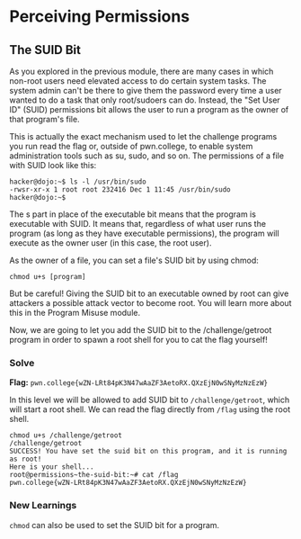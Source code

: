 # Perceiving Permissions

## The SUID Bit
As you explored in the previous module, there are many cases in which non-root users need elevated access to do certain system tasks. The system admin can't be there to give them the password every time a user wanted to do a task that only root/sudoers can do. Instead, the "Set User ID" (SUID) permissions bit allows the user to run a program as the owner of that program's file.

This is actually the exact mechanism used to let the challenge programs you run read the flag or, outside of pwn.college, to enable system administration tools such as su, sudo, and so on. The permissions of a file with SUID look like this:
```
hacker@dojo:~$ ls -l /usr/bin/sudo
-rwsr-xr-x 1 root root 232416 Dec 1 11:45 /usr/bin/sudo
hacker@dojo:~$
```
The s part in place of the executable bit means that the program is executable with SUID. It means that, regardless of what user runs the program (as long as they have executable permissions), the program will execute as the owner user (in this case, the root user).

As the owner of a file, you can set a file's SUID bit by using chmod:
```
chmod u+s [program]
```
But be careful! Giving the SUID bit to an executable owned by root can give attackers a possible attack vector to become root. You will learn more about this in the Program Misuse module.

Now, we are going to let you add the SUID bit to the /challenge/getroot program in order to spawn a root shell for you to cat the flag yourself!


### Solve
**Flag:** `pwn.college{wZN-LRt84pK3N47wAaZF3AetoRX.QXzEjN0wSNyMzNzEzW}`

In this level we will be allowed to add SUID bit to `/challenge/getroot`, which will start a root shell. We can read the flag directly from `/flag` using the root shell.

```
chmod u+s /challenge/getroot
/challenge/getroot
SUCCESS! You have set the suid bit on this program, and it is running as root! 
Here is your shell...
root@permissions~the-suid-bit:~# cat /flag
pwn.college{wZN-LRt84pK3N47wAaZF3AetoRX.QXzEjN0wSNyMzNzEzW}
```
### New Learnings

`chmod` can also be used to set the SUID bit for a program.